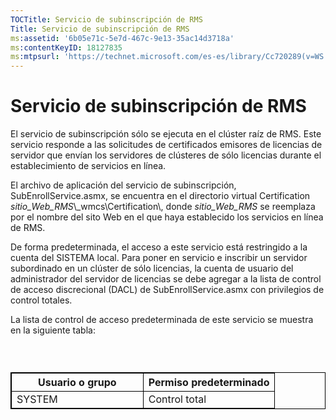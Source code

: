 ```yaml
---
TOCTitle: Servicio de subinscripción de RMS
Title: Servicio de subinscripción de RMS
ms:assetid: '6b05e71c-5e7d-467c-9e13-35ac14d3718a'
ms:contentKeyID: 18127835
ms:mtpsurl: 'https://technet.microsoft.com/es-es/library/Cc720289(v=WS.10)'
---
```


Servicio de subinscripción de RMS
=================================

El servicio de subinscripción sólo se ejecuta en el clúster raíz de RMS. Este servicio responde a las solicitudes de certificados emisores de licencias de servidor que envían los servidores de clústeres de sólo licencias durante el establecimiento de servicios en línea.

El archivo de aplicación del servicio de subinscripción, SubEnrollService.asmx, se encuentra en el directorio virtual Certification *sitio\_Web\_RMS*\\\_wmcs\\Certification\\, donde *sitio\_Web\_RMS* se reemplaza por el nombre del sito Web en el que haya establecido los servicios en línea de RMS.

De forma predeterminada, el acceso a este servicio está restringido a la cuenta del SISTEMA local. Para poner en servicio e inscribir un servidor subordinado en un clúster de sólo licencias, la cuenta de usuario del administrador del servidor de licencias se debe agregar a la lista de control de acceso discrecional (DACL) de SubEnrollService.asmx con privilegios de control totales.

La lista de control de acceso predeterminada de este servicio se muestra en la siguiente tabla:

###  

 
<p> </p>
<table style="border:1px solid black;">
<colgroup>
<col width="50%" />
<col width="50%" />
</colgroup>
<thead>
<tr class="header">
<th style="border:1px solid black;" >Usuario o grupo</th>
<th style="border:1px solid black;" >Permiso predeterminado</th>
</tr>
</thead>
<tbody>
<tr class="odd">
<td style="border:1px solid black;">SYSTEM</td>
<td style="border:1px solid black;">Control total</td>
</tr>
</tbody>
</table>
